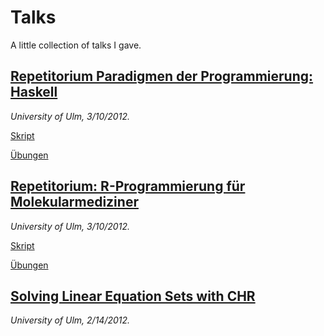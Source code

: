 Talks
=====

A little collection of talks I gave.

## [Repetitorium Paradigmen der Programmierung: Haskell](http://fnogatz.github.com/talks/pdp-rep-12/haskell)

*University of Ulm, 3/10/2012.*

[Skript](http://fnogatz.github.com/talks/pdp-rep-12/haskell)

[Übungen](http://fnogatz.github.com/talks/pdp-rep-12/haskell/exercises.html)

## [Repetitorium: R-Programmierung für Molekularmediziner](http://fnogatz.github.com/talks/r-bioinformatik)

*University of Ulm, 3/10/2012.*

[Skript](http://fnogatz.github.com/talks/r-bioinformatik)

[Übungen](http://fnogatz.github.com/talks/r-bioinformatik-uebungen)

## [Solving Linear Equation Sets with CHR](http://fnogatz.github.com/talks/chr-equations)

*University of Ulm, 2/14/2012.*
